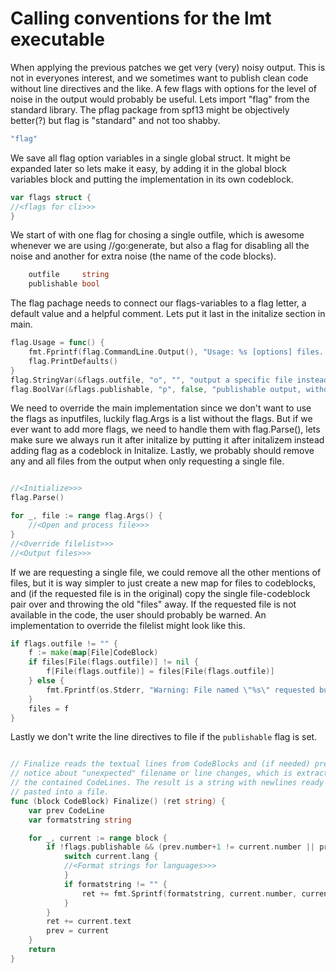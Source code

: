 # Calling conventions for the lmt executable

When applying the previous patches we get very (very) noisy output. This is not
in everyones interest, and we sometimes want to publish clean code without line
directives and the like. A few flags with options for the level of noise in the
output would probably be useful. Lets import "flag" from the standard library.
The pflag package from spf13 might be objectively better(?) but flag is
"standard" and not too shabby.

```go "main.go imports" +=
"flag"
```

We save all flag option variables in a single global struct. It might be
expanded later so lets make it easy, by adding it in the global block variables
block and putting the implementation in its own codeblock.

```go "global block variables" +=
var flags struct {
//<flags for cli>>>
}
```

We start of with one flag for chosing a single outfile, which is awesome
whenever we are using //go:generate, but also a flag for disabling all the
noise and another for extra noise (the name of the code blocks).

```go "flags for cli"
	outfile     string
	publishable bool
```

The flag pachage needs to connect our flags-variables to a flag letter, a
default value and a helpful comment. Lets put it last in the initalize section
in main.

```go "Initialize" +=
flag.Usage = func() {
	fmt.Fprintf(flag.CommandLine.Output(), "Usage: %s [options] files...\n", os.Args[0])
	flag.PrintDefaults()
}
flag.StringVar(&flags.outfile, "o", "", "output a specific file instead of all files.")
flag.BoolVar(&flags.publishable, "p", false, "publishable output, without line directives.")
```

We need to override the main implementation since we don't want to use the
flags as inputfiles, luckily flag.Args is a list without the flags. But if we
ever want to add more flags, we need to handle them with flag.Parse(), lets
make sure we always run it after initalize by putting it after initalizem
instead adding flag as a codeblock in Initalize.  Lastly, we probably should
remove any and all files from the output when only requesting a single file.

```go "main implementation"

//<Initialize>>>
flag.Parse()

for _, file := range flag.Args() {
	//<Open and process file>>>
}
//<Override filelist>>>
//<Output files>>>
```

If we are requesting a single file, we could remove all the other mentions of
files, but it is way simpler to just create a new map for files to codeblocks,
and (if the requested file is in the original) copy the single file-codeblock
pair over and throwing the old "files" away. If the requested file is not
available in the code, the user should probably be warned. An implementation to
override the filelist might look like this.

```go "Override filelist"
if flags.outfile != "" {
	f := make(map[File]CodeBlock)
	if files[File(flags.outfile)] != nil {
		f[File(flags.outfile)] = files[File(flags.outfile)]
	} else {
		fmt.Fprintf(os.Stderr, "Warning: File named \"%s\" requested but not defined.\n", flags.outfile)
	}
	files = f
}
```

Lastly we don't write the line directives to file if the `publishable` flag is
set.

```go "Finalize Declaration"

// Finalize reads the textual lines from CodeBlocks and (if needed) prepend a
// notice about "unexpected" filename or line changes, which is extracted from
// the contained CodeLines. The result is a string with newlines ready to be
// pasted into a file.
func (block CodeBlock) Finalize() (ret string) {
	var prev CodeLine
	var formatstring string

	for _, current := range block {
		if !flags.publishable && (prev.number+1 != current.number || prev.file != current.file) {
			switch current.lang {
			//<Format strings for languages>>>
			}
			if formatstring != "" {
				ret += fmt.Sprintf(formatstring, current.number, current.file)
			}
		}
		ret += current.text
		prev = current
	}
	return
}
```
